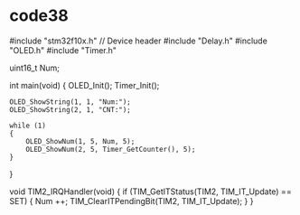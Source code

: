 # code38
#include "stm32f10x.h"                  // Device header
#include "Delay.h"
#include "OLED.h"
#include "Timer.h"

uint16_t Num;

int main(void)
{
	OLED_Init();
	Timer_Init();
	
	OLED_ShowString(1, 1, "Num:");
	OLED_ShowString(2, 1, "CNT:");
	
	while (1)
	{
		OLED_ShowNum(1, 5, Num, 5);
		OLED_ShowNum(2, 5, Timer_GetCounter(), 5);
	}
}

void TIM2_IRQHandler(void)
{
	if (TIM_GetITStatus(TIM2, TIM_IT_Update) == SET)
	{
		Num ++;
		TIM_ClearITPendingBit(TIM2, TIM_IT_Update);
	}
}
